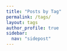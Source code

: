 ```yaml
---
title: "Posts by Tag"
permalink: /tags/
layout: tags
author_profile: true
sidebar:
  nav: "sidepost"
---
```

